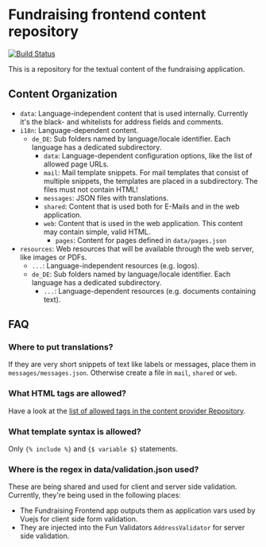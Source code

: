 # Fundraising frontend content repository

[![Build Status](https://travis-ci.org/wmde/fundraising-frontend-content.svg?branch=master)](https://travis-ci.org/wmde/fundraising-frontend-content)

This is a repository for the textual content of the fundraising application.

## Content Organization
* `data`: Language-independent content that is used internally. Currently it's the black- and whitelists for address fields and comments.
* `i18n`: Language-dependent content. 
	* `de_DE`: Sub folders named by language/locale identifier. Each language has a dedicated subdirectory.
		* `data`: Language-dependent configuration options, like the list of allowed page URLs.
		* `mail`: Mail template snippets. For mail templates that consist of multiple snippets, the templates are placed in a subdirectory. The files must not contain HTML!
		* `messages`: JSON files with translations.
		* `shared`: Content that is used both for E-Mails and in the web application.
		* `web`: Content that is used in the web application. This content may contain simple, valid HTML.
			* `pages`: Content for pages defined in `data/pages.json`
* `resources`: Web resources that will be available through the web server, like images or PDFs.
	* `...`: Language-independent resources (e.g. logos).
	* `de_DE`: Sub folders named by language/locale identifier. Each language has a dedicated subdirectory.
		* `...`: Language-dependent resources (e.g. documents containing text).

## FAQ 

### Where to put translations?
If they are very short snippets of text like labels or messages, place them in `messages/messages.json`. Otherwise create a file in `mail`, `shared` or `web`.

### What HTML tags are allowed?
Have a look at the [list of allowed tags in the content provider Repository](https://github.com/wmde/fundraising-content-provider/blob/master/src/HtmlPurifier.php#L21-L28).

### What template syntax is allowed?
Only `{% include %}` and `{$ variable $}` statements.

### Where is the regex in data/validation.json used?
These are being shared and used for client and server side validation. Currently, they're being used in the following places:

* The Fundraising Frontend app outputs them as application vars used by Vuejs for client side form validation.
* They are injected into the Fun Validators `AddressValidator` for server side validation.
